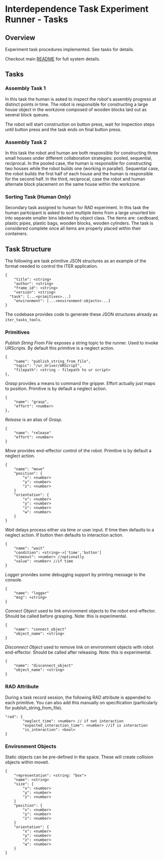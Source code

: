 # Interdependence Task Experiment Runner - Tasks

## Overview
Experiment task procedures implemented. See tasks for details.

Checkout main [README](../README.md) for full system details.

## Tasks

### Assembly Task 1
In this task the human is asked to inspect the robot's assembly progress at distinct points in time. The robot is responsible for constructing a large house object in the workzone composed of wooden blocks laid out as several block queues.

The robot will start construction on button press, wait for inspection steps until button press and the task ends on final button press.

### Assembly Task 2
In this task the robot and human are both responsible for constructing three small houses under different collaboration strategies: pooled, sequential, reciprocal. In the pooled case, the human is responsible for constructing two houses while the robot builds one (working in parallel). Sequential case, the robot builds the first half of each house and the human is responsible for the second half. In the third, reciprocal, case the robot and human alternate block placement on the same house within the workzone.

### Sorting Task (Human Only)
Secondary task assigned to human for RAD experiment. In this task the human participant is asked to sort multiple items from a large unsorted bin into separate smaller bins labeled by object class. The items are: cardboard, plastic pipes, plastic bags, wooden blocks, wooden cylinders. The task is considered complete once all items are properly placed within their containers.

## Task Structure
The following are task primitive JSON structures as an example of the format needed to control the ITER application.

```
{
	"title": <string>
	"author": <string>
	"frame_id": <string>
	"version": <string>
  "task": [...<primitives>...]
	"environment": [...<environment-objects>...]
}
```

The codebase provides code to generate these JSON structures already as `iter_tasks_tools`.

### Primitives

*Publish String From File* exposes a string topic to the runner. Used to invoke
URScripts. By default this primitive is a neglect action.

```
{
	"name": "publish_string_from_file",
	"topic": "/ur_driver/URScript",
	"filepath": <string - filepath to ur script>
},
```

*Grasp* provides a means to command the gripper. Effort actually just maps to
position. Primitive is by default a neglect action.

```
{
	"name": "grasp",
	"effort": <number>
},
```

*Release* is an alias of *Grasp*.

```
{
	"name": "release"
	"effort": <number>
}
```

*Move* provides end-effector control of the robot. Primitive is by default a neglect action.

```
{
	"name": "move"
	"position": {
		"x": <number>
		"y": <number>
		"z": <number>
	}
	"orientation": {
		"x": <number>
		"y": <number>
		"z": <number>
		"w": <number>
	}
}
```

*Wait* delays process either via time or user input. If time then defaults to a neglect action. If button then defaults to interaction action.

```
{
	"name": "wait"
	"condition": <string>->['time','button']
	"timeout": <number> //optionally
	"value": <number> //if time
}
```

*Logger* provides some debugging support by printing message to the console.

```
{
	"name": "logger"
	"msg": <string>
}
```

*Connect Object* used to link environment objects to the robot end-effector. Should be called before grasping. Note: this is experimental.

```
{
	"name": "connect_object"
	"object_name": <string>
}
```

*Disconnect Object* used to remove link on environment objects with robot end-effector. Should be called after releasing. Note: this is experimental.

```
{
	"name": "disconnect_object"
	"object_name": <string>
}
```

### RAD Attribute
During a task record session, the following RAD attribute is appended to each primitive. You can also add this manually on specification (particularly for publish_string_from_file).

```
"rad": {
		"neglect_time": <number> // if not interaction
		"expected_interaction_time": <number> //if is interaction
		"is_interaction": <bool>
}
```

### Environment Objects
Static objects can be pre-defined in the space. These will create collision objects within moveit.

```
{
	"representation": <string: "box">
	"name": <string>
	"size": {
		"x": <number>
		"y": <number>
		"z": <number>
	}
	"position": {
		"x": <number>
		"y": <number>
		"z": <number>
	}
	"orientation": {
		"x": <number>
		"y": <number>
		"z": <number>
		"w": <number>
	}
}
```
